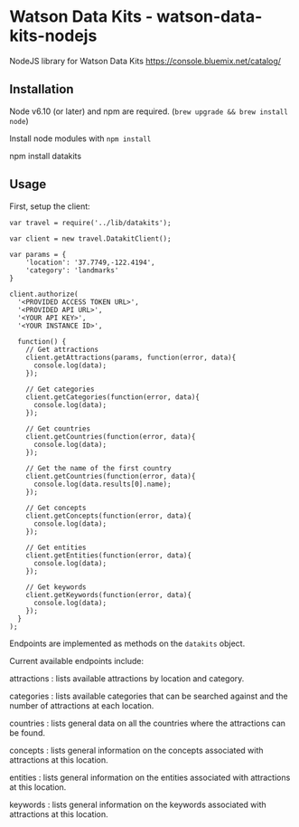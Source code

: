 # Watson Data Kits - watson-data-kits-nodejs

NodeJS library for Watson Data Kits https://console.bluemix.net/catalog/

## Installation
Node v6.10 (or later) and npm are required. (`brew upgrade && brew install node`)

Install node modules with `npm install`

npm install datakits

## Usage

First, setup the client:
```
var travel = require('../lib/datakits');

var client = new travel.DatakitClient();

var params = {
    'location': '37.7749,-122.4194',
    'category': 'landmarks'
}

client.authorize(
  '<PROVIDED ACCESS TOKEN URL>',
  '<PROVIDED API URL>',
  '<YOUR API KEY>',
  '<YOUR INSTANCE ID>',

  function() {
    // Get attractions
    client.getAttractions(params, function(error, data){
      console.log(data);
    });

    // Get categories
    client.getCategories(function(error, data){
      console.log(data);
    });

    // Get countries
    client.getCountries(function(error, data){
      console.log(data);
    });

    // Get the name of the first country
    client.getCountries(function(error, data){
      console.log(data.results[0].name);
    });

    // Get concepts
    client.getConcepts(function(error, data){
      console.log(data);
    });

    // Get entities
    client.getEntities(function(error, data){
      console.log(data);
    });

    // Get keywords
    client.getKeywords(function(error, data){
      console.log(data);
    });
  }
);
```

Endpoints are implemented as methods on the `datakits` object. 

Current available endpoints include:

attractions : lists available attractions by location and category.

categories : lists available categories that can be searched against and the number of attractions at each location.

countries : lists general data on all the countries where the attractions can be found.

concepts : lists general information on the concepts associated with attractions at this location.

entities : lists general information on the entities associated with attractions at this location.

keywords : lists general information on the keywords associated with attractions at this location.
